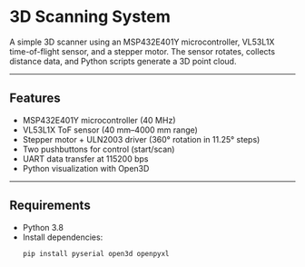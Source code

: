 # 3D Scanning System  

A simple 3D scanner using an MSP432E401Y microcontroller, VL53L1X time-of-flight sensor, and a stepper motor. The sensor rotates, collects distance data, and Python scripts generate a 3D point cloud.  

---

## Features  

- MSP432E401Y microcontroller (40 MHz)  
- VL53L1X ToF sensor (40 mm–4000 mm range)  
- Stepper motor + ULN2003 driver (360° rotation in 11.25° steps)  
- Two pushbuttons for control (start/scan)  
- UART data transfer at 115200 bps  
- Python visualization with Open3D  

---

## Requirements  

- Python 3.8  
- Install dependencies:  
  ```bash
  pip install pyserial open3d openpyxl
